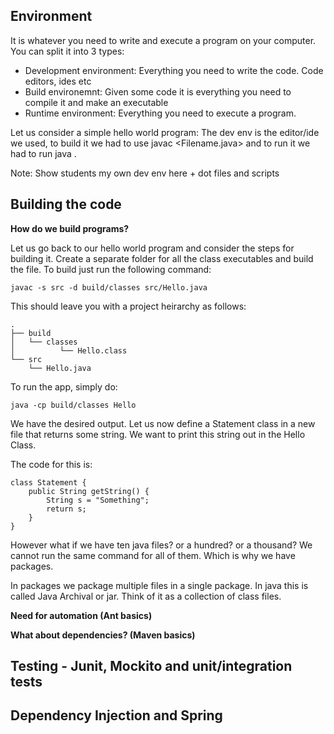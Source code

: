 
Environment
-----------

It is whatever you need to write and execute a program on your computer. You can split it into 3 types:

- Development environment: Everything you need to write the code. Code editors, ides etc
- Build environemnt: Given some code it is everything you need to compile it and make an executable
- Runtime environment: Everything you need to execute a program.

Let us consider a simple hello world program: The dev env is the editor/ide we used, to build it we had to use javac <Filename.java> and to run it we had to run java <Classname>.

Note: Show students my own dev env here + dot files and scripts 

Building the code
------------------

**How do we build programs?**

Let us go back to our hello world program and consider the steps for building it. Create a separate folder for all the class executables and build the file.
To build just run the following command:

    javac -s src -d build/classes src/Hello.java

This should leave you with a project heirarchy as follows:

    .
    ├── build
    │   └── classes
    │          └── Hello.class
    └── src
        └── Hello.java

To run the app, simply do:

    java -cp build/classes Hello
    
We have the desired output. Let us now define a Statement class in a new file that returns some string. We want to print this string out in the Hello Class.

The code for this is:

    class Statement {
        public String getString() {
            String s = "Something";
            return s;
        }
    }


However what if we have ten java files? or a hundred? or a thousand? We cannot run the same command for all of them. Which is why we have packages.

In packages we package multiple files in a single package. In java this is called Java Archival or jar. Think of it as a collection of class files.



**Need for automation (Ant basics)**

**What about dependencies? (Maven basics)**

Testing - Junit, Mockito and unit/integration tests
---------------------------------------------------

Dependency Injection and Spring
-------------------------------

